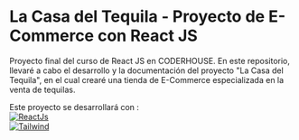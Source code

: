 # La Casa del Tequila - Proyecto de E-Commerce con React JS

Proyecto final del curso de React JS en CODERHOUSE. En este repositorio, llevaré a cabo el desarrollo y la documentación del proyecto "La Casa del Tequila", en el cual crearé una tienda de E-Commerce especializada en la venta de tequilas.

Este proyecto se desarrollará con :
</br>
[![ReactJs](https://img.shields.io/badge/React.Js-1572B6?style=for-the-badge&logo=react&logoColor=white&labelColor=101010)](#)
</br>
[![Tailwind](https://img.shields.io/badge/Tailwind_CSS-38B2AC?style=for-the-badge&logo=tailwind-css&logoColor=white)](#)
